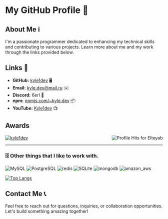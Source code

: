 # My GitHub Profile 🚀

## About Me ℹ️
I'm a passionate programmer dedicated to enhancing my technical skills and contributing to various projects. Learn more about me and my work through the links provided below.

## Links 🔗
- **GitHub:** [kyle1dev](https://github.com/kyle1dev) 🖥️
- **Email:** kyle.dev@mail.ru ✉️
- **Discord:** 6erl 💬
- **npm:** [npmjs.com/~kyle.dev](https://www.npmjs.com/~kyle.dev) 📦
- **YouTube:** [Kyle1dev](https://www.youtube.com/@TX-1) 📺

## Awards
<p align="left"><img align="right" alt="Profile Hits for Elteyab" src="https://komarev.com/ghpvc/?username=Tayeb-Ali&style=flat-square"></p>
<p align="left"> <a href="https://github.com/ryo-ma/github-profile-trophy"><img src="https://github-profile-trophy.vercel.app/?username=kyle1dev" alt="kyle1dev" /></a> </p>

-----
### 🗄️ Other things that I like to work with.
![MySQL](https://img.shields.io/badge/MySQL-00000F?style=for-the-badge&logo=mysql&logoColor=white)
![PostgreSQL](https://img.shields.io/badge/PostgreSQL-316192?style=for-the-badge&logo=postgresql&logoColor=white)
![redis](https://img.shields.io/badge/redis-CC0000.svg?&style=for-the-badge&logo=redis&logoColor=white)
![SQLite](https://img.shields.io/badge/SQLite-07405E?style=for-the-badge&logo=sqlite&logoColor=white)
![mongodb](https://img.shields.io/badge/mongodb-4ea94b?style=for-the-badge&logo=mongodb&logoColor=white)
![amazon_aws](https://img.shields.io/badge/amazon_aws-232F3E?style=for-the-badge&logo=amazon-aws&logoColor=white)


[![Top Langs](https://github-readme-stats.vercel.app/api/top-langs/?username=Tayeb-Ali)](https://github.com/Tayeb-Ali/github-readme-stats)

## Contact Me 📞
Feel free to reach out for questions, inquiries, or collaboration opportunities. Let's build something amazing together!
